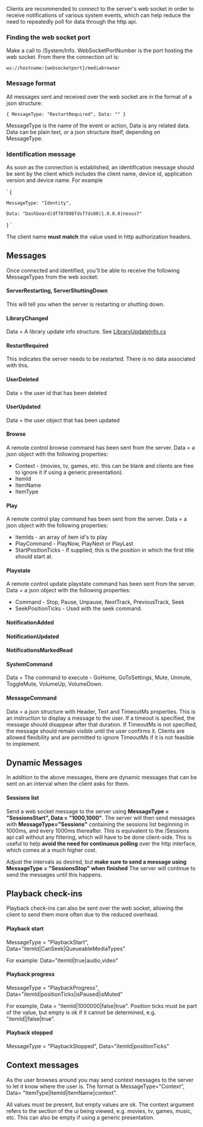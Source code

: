Clients are recommended to connect to the server's web socket in order to receive notifications of various system events, which can help reduce the need to repeatedly poll for data through the http api.

### Finding the web socket port

Make a call to /System/Info. WebSocketPortNumber is the port hosting the web socket. From there the connection url is:

`
ws://hostname:{websocketport}/mediabrowser
`

### Message format

All messages sent and received over the web socket are in the format of a json structure:

`
{
    MessageType: "RestartRequired",
    Data: ""
}
`

MessageType is the name of the event or action, Data is any related data. Data can be plain text, or a json structure itself, depending on MessageType.

### Identification message

As soon as the connection is established, an identification message should be sent by the client which includes the client name, device id, application version and device name. For example

`
{

    MessageType: "Identity",

    Data: "Dashboard|df787898fdsf7ds80|1.0.0.0|nexus7"
}
`

The client name **must match** the value used in http authorization headers.

## Messages

Once connected and identified, you'll be able to receive the following MessageTypes from the web socket:

#### ServerRestarting, ServerShuttingDown
This will tell you when the server is restarting or shutting down.

#### LibraryChanged
Data = A library update info structure. See [LibraryUpdateInfo.cs](https://github.com/MediaBrowser/MediaBrowser/blob/master/MediaBrowser.Model/Entities/LibraryUpdateInfo.cs)

#### RestartRequired
This indicates the server needs to be restarted. There is no data associated with this.

#### UserDeleted
Data = the user id that has been deleted

#### UserUpdated
Data = the user object that has been updated

#### Browse
A remote control browse command has been sent from the server. Data = a json object with the following properties:
* Context - (movies, tv, games, etc. this can be blank and clients are free to ignore it if using a generic presentation).
* ItemId
* ItemName
* ItemType

#### Play
A remote control play command has been sent from the server. Data = a json object with the following properties:
* ItemIds - an array of item id's to play
* PlayCommand - PlayNow, PlayNext or PlayLast
* StartPositionTicks - If supplied, this is the position in which the first title should start at.

#### Playstate
A remote control update playstate command has been sent from the server. Data = a json object with the following properties:
* Command - Stop, Pause, Unpause, NextTrack, PreviousTrack, Seek
* SeekPositionTicks - Used with the seek command.

#### NotificationAdded
#### NotificationUpdated
#### NotificationsMarkedRead

#### SystemCommand
Data = The command to execute - GoHome, GoToSettings, Mute, Unmute, ToggleMute, VolumeUp, VolumeDown.

#### MessageCommand
Data = a json structure with Header, Text and TimeoutMs properties. This is an instruction to display a message to the user. If a timeout is specified, the message should disappear after that duration. If TimeoutMs is not specified, the message should remain visible until the user confirms it. Clients are allowed flexibility and are permitted to ignore TimeoutMs if it is not feasible to implement.

## Dynamic Messages

In addition to the above messages, there are dynamic messages that can be sent on an interval when the client asks for them.

#### Sessions list

Send a web socket message to the server using **MessageType = "SessionsStart", Data = "1000,1000"**. The server will then send messages with **MessageType="Sessions"** containing the sessions list beginning in 1000ms, and every 1000ms thereafter. This is equivalent to the /Sessions api call without any filtering, which will have to be done client-side. This is useful to help **avoid the need for continuous polling** over the http interface, which comes at a much higher cost.

Adjust the intervals as desired, but **make sure to send a message using MessageType = "SessionsStop" when finished** The server will continue to send the messages until this happens.


## Playback check-ins

Playback check-ins can also be sent over the web socket, allowing the client to send them more often due to the reduced overhead.

#### Playback start
MessageType = "PlaybackStart", Data="itemId|CanSeek|QueueableMediaTypes"

For example: Data="itemId|true|audio,video"

#### Playback progress
MessageType = "PlaybackProgress", Data="itemId|positionTicks|isPaused|isMuted"

For example, Data = "itemId|1000000|false|true". Position ticks must be part of the value, but empty is ok if it cannot be determined, e.g. "itemId||false|true".

#### Playback stopped
MessageType = "PlaybackStopped", Data="itemId|positionTicks"

## Context messages
As the user browses around you may send context messages to the server to let it know where the user is. The format is MessageType="Context", Data= "ItemType|ItemId|ItemName|context".

All values must be present, but empty values are ok. The context argument refers to the section of the ui being viewed, e.g. movies, tv, games, music, etc. This can also be empty if using a generic presentation.